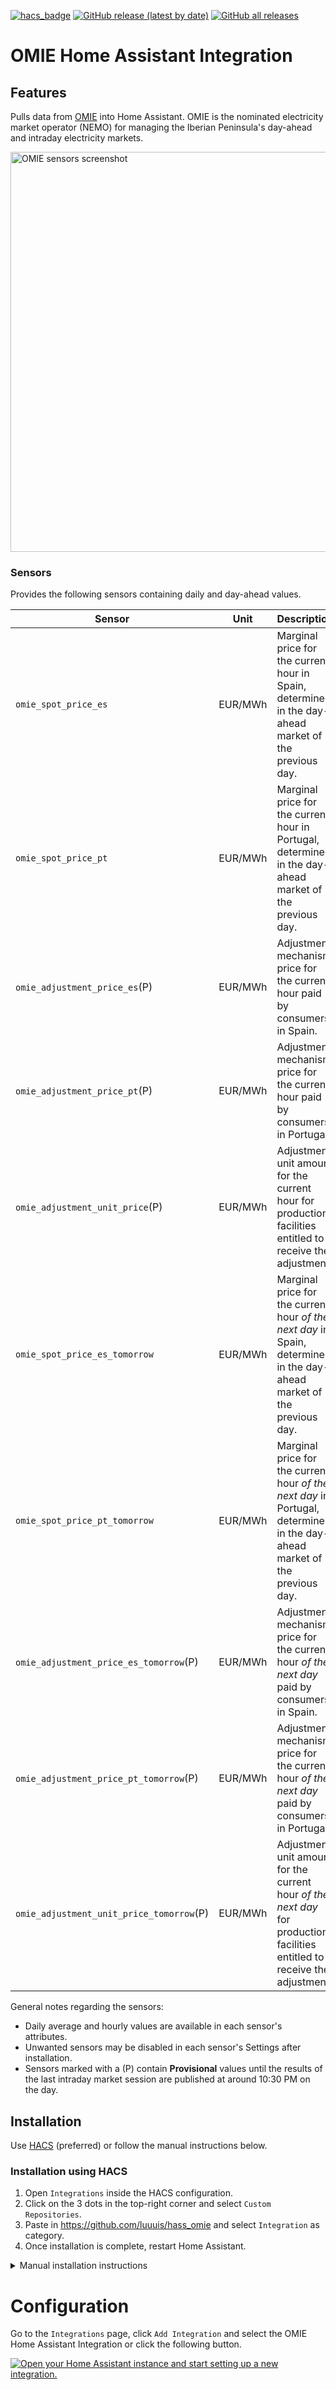 [![hacs_badge](https://img.shields.io/badge/HACS-Custom-yellow.svg?style=for-the-badge)](https://github.com/custom-components/hacs) [![GitHub release (latest by date)](https://img.shields.io/github/v/release/luuuis/hass_omie?label=Latest%20release&style=for-the-badge)](https://github.com/luuuis/hass_omie/releases) [![GitHub all releases](https://img.shields.io/github/downloads/luuuis/hass_omie/total?style=for-the-badge)](https://github.com/luuuis/hass_omie/releases)

# OMIE Home Assistant Integration

## Features

Pulls data from [OMIE](https://omie.es) into Home Assistant. OMIE is the nominated electricity market operator (NEMO)
for managing the Iberian Peninsula's day-ahead and intraday electricity markets.

<img alt="OMIE sensors screenshot" src="https://user-images.githubusercontent.com/161006/220145634-06094b7b-2ef3-4a51-9ad1-718d8d8f9516.jpg" width="640"></img>

### Sensors

Provides the following sensors containing daily and day-ahead values.

| Sensor                                   |  Unit   | Description                                                                                                                 |
|------------------------------------------|:-------:|-----------------------------------------------------------------------------------------------------------------------------|
| `omie_spot_price_es`                     | EUR/MWh | Marginal price for the current hour in Spain, determined in the day-ahead market of the previous day.                       |
| `omie_spot_price_pt`                     | EUR/MWh | Marginal price for the current hour in Portugal, determined in the day-ahead market of the previous day.                    |
| `omie_adjustment_price_es`(P)            | EUR/MWh | Adjustment mechanism price for the current hour paid by consumers in Spain.                                                 |
| `omie_adjustment_price_pt`(P)            | EUR/MWh | Adjustment mechanism price for the current hour paid by consumers in Portugal.                                              |
| `omie_adjustment_unit_price`(P)          | EUR/MWh | Adjustment unit amount for the current hour for production facilities entitled to receive the adjustment.                   |
| `omie_spot_price_es_tomorrow`            | EUR/MWh | Marginal price for the current hour _of the next day_ in Spain, determined in the day-ahead market of the previous day.     |
| `omie_spot_price_pt_tomorrow`            | EUR/MWh | Marginal price for the current hour _of the next day_ in Portugal, determined in the day-ahead market of the previous day.  |
| `omie_adjustment_price_es_tomorrow`(P)   | EUR/MWh | Adjustment mechanism price for the current hour _of the next day_ paid by consumers in Spain.                               |
| `omie_adjustment_price_pt_tomorrow`(P)   | EUR/MWh | Adjustment mechanism price for the current hour _of the next day_ paid by consumers in Portugal.                            |
| `omie_adjustment_unit_price_tomorrow`(P) | EUR/MWh | Adjustment unit amount for the current hour _of the next day_ for production facilities entitled to receive the adjustment. |

General notes regarding the sensors:

* Daily average and hourly values are available in each sensor's attributes.
* Unwanted sensors may be disabled in each sensor's Settings after installation.
* Sensors marked with a (P) contain **Provisional** values until the results of the last intraday market session are
  published at around 10:30 PM on the day.

## Installation

Use [HACS](https://hacs.xyz) (preferred) or follow the manual instructions below.

### Installation using HACS

1. Open `Integrations` inside the HACS configuration.
1. Click on the 3 dots in the top-right corner and select `Custom Repositories`.
1. Paste in https://github.com/luuuis/hass_omie and select `Integration` as category.
1. Once installation is complete, restart Home Assistant.

<details>
  <summary>Manual installation instructions</summary>

### **Manual installation**

1. Download `hass_omie.zip` from the latest release in https://github.com/luuuis/hass_omie/releases/latest
2. Unzip into `<hass_folder>/config/custom_components`
    ```shell
    $ unzip hass_omie.zip -d <hass_folder>/custom_components/omie
    ```
3. Restart Home Assistant

</details>

# Configuration

Go to the `Integrations` page, click `Add Integration` and select the OMIE Home Assistant Integration or click the
following button.

[![Open your Home Assistant instance and start setting up a new integration.](https://my.home-assistant.io/badges/config_flow_start.svg)](https://my.home-assistant.io/redirect/config_flow_start/?domain=omie)

